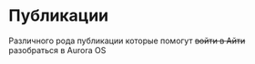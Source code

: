 Публикации
===================

Различного рода публикации которые помогут <s>войти в Айти</s> разобраться в Aurora OS